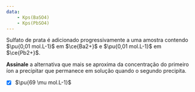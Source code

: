 ```yaml
---
data:
    - Kps(BaSO4)
    - Kps(PbSO4)
---
```


Sulfato de prata é adicionado progressivamente a uma amostra contendo $\pu{0,01 mol.L-1}$ em $\ce{Ba2+}$ e $\pu{0,01 mol.L-1}$ em $\ce{Pb2+}$.

**Assinale** a alternativa que mais se aproxima da concentração do primeiro íon a precipitar que permanece em solução quando o segundo precipita.

- [x] $\pu{69 \mu mol.L-1}$

